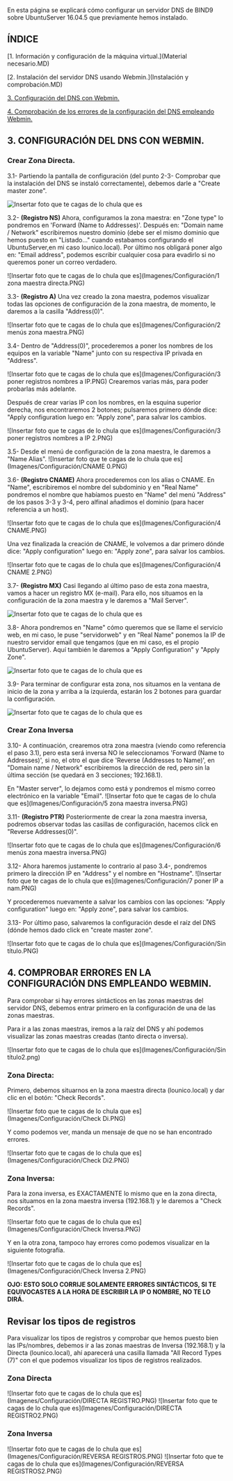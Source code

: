 En esta página se explicará cómo configurar un servidor DNS de BIND9 sobre UbuntuServer 16.04.5 que previamente hemos instalado.

## ÍNDICE
[1. Información y configuración de la máquina virtual.](Material necesario.MD)

[2. Instalación del servidor DNS usando Webmin.](Instalación y comprobación.MD)

[3. Configuración del DNS con Webmin.](README.md)

[4. Comprobación de los errores de la configuración del DNS empleando Webmin.](README.md)

 
## 3. CONFIGURACIÓN DEL DNS CON WEBMIN.

### Crear Zona Directa.

   3.1- Partiendo la pantalla de configuración (del punto 2-3- Comprobar que la instalación del DNS se instaló correctamente), debemos darle a "Create master zone".
   
   ![Insertar foto que te cagas de lo chula que es](Imagenes/Configuración/zonas.PNG)

   3.2- **(Registro NS)** Ahora, configuramos la zona maestra: en "Zone type" lo pondremos en 'Forward (Name to Addresses)'. Después en: "Domain name / Network" escribiremos nuestro dominio (debe ser el mismo dominio que hemos puesto en "Listado..." cuando estabamos configurando el UbuntuServer,en mi caso lounico.local). Por último nos obligará poner algo en: "Email address", podemos escribir cualquier cosa para evadirlo si no queremos poner un correo verdadero.
 
 
 

   ![Insertar foto que te cagas de lo chula que es](Imagenes/Configuración/1 zona maestra directa.PNG)
  
   3.3- **(Registro A)** Una vez creado la zona maestra, podemos visualizar todas las opciones de configuración de la zona maestra, de momento, le daremos a la casilla "Address(0)".
   
  ![Insertar foto que te cagas de lo chula que es](Imagenes/Configuración/2 menús zona maestra.PNG)

   3.4- Dentro de "Address(0)", procederemos a poner los nombres de los equipos en la variable "Name" junto con su respectiva IP privada en "Address".
   
  ![Insertar foto que te cagas de lo chula que es](Imagenes/Configuración/3 poner registros nombres a IP.PNG)
   Crearemos varias más, para poder probarlas más adelante.

Después de crear varias IP con los nombres, en la esquina superior derecha, nos encontraremos 2 botones; pulsaremos primero dónde dice: "Apply configuration luego en: "Apply zone", para salvar los cambios.

   ![Insertar foto que te cagas de lo chula que es](Imagenes/Configuración/3 poner registros nombres a IP 2.PNG)
   
   3.5- Desde el menú de configuración de la zona maestra, le daremos a "Name Alias".
            ![Insertar foto que te cagas de lo chula que es](Imagenes/Configuración/CNAME 0.PNG)
   
   3.6- **(Registro CNAME)** Ahora procederemos con los alias o CNAME. En "Name", escribiremos el nombre del subdominio y en "Real Name" pondremos el nombre que habíamos puesto en "Name" del menú "Address" de los pasos 3-3 y 3-4, pero alfinal añadimos el dominio (para hacer referencia a un host).
   
 
   ![Insertar foto que te cagas de lo chula que es](Imagenes/Configuración/4 CNAME.PNG)
   
   Una vez finalizada la creación de CNAME, le volvemos a dar primero dónde dice: "Apply configuration" luego en: "Apply zone", para salvar los cambios.
 
![Insertar foto que te cagas de lo chula que es](Imagenes/Configuración/4 CNAME 2.PNG)

   3.7- **(Registro MX)** Casi llegando al último paso de esta zona maestra, vamos a hacer un registro MX (e-mail). Para ello, nos situamos en la configuración de la zona maestra y le daremos a "Mail Server".
   
   ![Insertar foto que te cagas de lo chula que es](Imagenes/Configuración/mailserver.PNG)

   3.8- Ahora pondremos en "Name" cómo queremos que se llame el servicio web, en mi caso, le puse "servidorweb" y en "Real Name" ponemos la IP de nuestro servidor email que tengamos (que en mi caso, es el propio UbuntuServer). Aquí también le daremos a "Apply Configuration" y "Apply Zone".
   
    
   ![Insertar foto que te cagas de lo chula que es](Imagenes/Configuración/Capturaq9w48209432.PNG)


   3.9- Para terminar de configurar esta zona, nos situamos en la ventana de inicio de la zona y arriba a la izquierda, estarán los 2 botones para guardar la configuración.
   
  ![Insertar foto que te cagas de lo chula que es](Imagenes/Configuración/direc.png)
  
### Crear Zona Inversa

   3.10- A continuación, crearemos otra zona maestra (viendo como referencia el paso 3.1), pero esta será inversa NO le seleccionamos 'Forward (Name to Addresses)', si no, el otro el que dice 'Reverse (Addresses to Name)', en "Domain name / Network" escribiremos la dirección de red, pero sin la última sección (se quedará en 3 secciones; 192.168.1).
 
 En "Master server", lo dejamos como está y pondremos el mismo correo electrónico en la variable "Email". 
   ![Insertar foto que te cagas de lo chula que es](Imagenes/Configuración/5 zona maestra inversa.PNG)
  
   3.11- **(Registro PTR)** Posteriormente de crear la zona maestra inversa, podremos observar todas las casillas de configuración, hacemos click en "Reverse Addresses(0)".
   
   ![Insertar foto que te cagas de lo chula que es](Imagenes/Configuración/6 menús zona maestra inversa.PNG)
   
   3.12- Ahora haremos justamente lo contrario al paso 3.4-, pondremos primero la dirección IP en "Address" y el nombre en "Hostname".
 ![Insertar foto que te cagas de lo chula que es](Imagenes/Configuración/7 poner IP a nam.PNG)
 
 Y procederemos nuevamente a salvar los cambios con las opciones: "Apply configuration" luego en: "Apply zone", para salvar los cambios.
   
   3.13- Por último paso, salvaremos la configuración desde el raíz del DNS (dónde hemos dado click en "create master zone".
   
   ![Insertar foto que te cagas de lo chula que es](Imagenes/Configuración/Sin título.PNG)
   
   
  
## 4. COMPROBAR ERRORES EN LA CONFIGURACIÓN DNS EMPLEANDO WEBMIN.

Para comprobar si hay errores sintácticos en las zonas maestras del servidor DNS, debemos entrar primero en la configuración de una de las zonas maestras.

Para ir a las zonas maestras, iremos a la raíz del DNS y ahí podemos visualizar las zonas maestras creadas (tanto directa o inversa).

   ![Insertar foto que te cagas de lo chula que es](Imagenes/Configuración/Sin título2.png)

### Zona Directa:

Primero, debemos situarnos en la zona maestra directa (lounico.local) y dar clic en el botón: "Check Records".

   ![Insertar foto que te cagas de lo chula que es](Imagenes/Configuración/Check Di.PNG)

Y como podemos ver, manda un mensaje de que no se han encontrado errores.

   ![Insertar foto que te cagas de lo chula que es](Imagenes/Configuración/Check Di2.PNG)

### Zona Inversa:

Para la zona inversa, es EXACTAMENTE lo mismo que en la zona directa, nos situamos en la zona maestra inversa (192.168.1) y le daremos a "Check Records".


  ![Insertar foto que te cagas de lo chula que es](Imagenes/Configuración/Check Inversa.PNG)
  
  Y en la otra zona, tampoco hay errores como podemos visualizar en la siguiente fotografía.
  
  ![Insertar foto que te cagas de lo chula que es](Imagenes/Configuración/Check Inversa 2.PNG)
  
  **OJO: ESTO SOLO CORRIJE SOLAMENTE ERRORES SINTÁCTICOS, SI TE EQUIVOCASTES A LA HORA DE ESCRIBIR LA IP O NOMBRE, NO TE LO DIRÁ.**
 
 ## Revisar los tipos de registros 
 
  Para visualizar los tipos de registros y comprobar que hemos puesto bien las IPs/nombres, debemos ir a las zonas maestras de Inversa (192.168.1) y la Directa (lounico.local), ahí aparecerá una casilla llamada "All Record Types (7)" con el que podemos visualizar los tipos de registros realizados.
  
  
### Zona Directa
   ![Insertar foto que te cagas de lo chula que es](Imagenes/Configuración/DIRECTA REGISTRO.PNG)
     ![Insertar foto que te cagas de lo chula que es](Imagenes/Configuración/DIRECTA REGISTRO2.PNG)

### Zona Inversa
  ![Insertar foto que te cagas de lo chula que es](Imagenes/Configuración/REVERSA REGISTROS.PNG)
     ![Insertar foto que te cagas de lo chula que es](Imagenes/Configuración/REVERSA REGISTROS2.PNG)

  
